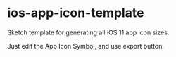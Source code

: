 # ios-app-icon-template

Sketch template for generating all iOS 11 app icon sizes.

Just edit the App Icon Symbol, and use export button.
